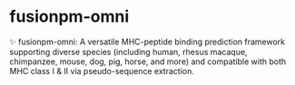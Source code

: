 # fusionpm-omni
✨ fusionpm-omni: A versatile MHC-peptide binding prediction framework supporting diverse species (including human, rhesus macaque, chimpanzee, mouse, dog, pig, horse, and more) and compatible with both MHC class I &amp; II via pseudo-sequence extraction.
